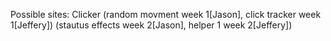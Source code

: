 Possible sites:
  Clicker (random movment week 1[Jason], click tracker week 1[Jeffery])
  (stautus effects week 2[Jason], helper 1 week 2[Jeffery])

